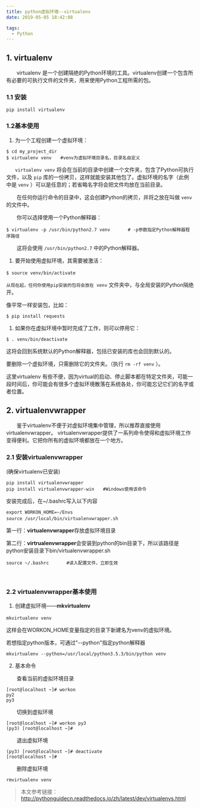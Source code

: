 ```yaml
---
title: python虚拟环境--virtualenv
date: 2019-05-05 18:42:08

tags: 
  - Python
---
```


## 1. virtualenv 

　　virtualenv 是一个创建隔绝的Python环境的工具。virtualenv创建一个包含所有必要的可执行文件的文件夹，用来使用Python工程所需的包。
<!--more-->

### 1.1 安装

```
pip install virtualenv
```

### 1.2基本使用

1. 为一个工程创建一个虚拟环境：

```
$ cd my_project_dir
$ virtualenv venv　　#venv为虚拟环境目录名，目录名自定义
```

`　　virtualenv venv` 将会在当前的目录中创建一个文件夹，包含了Python可执行文件，以及 `pip` 库的一份拷贝，这样就能安装其他包了。虚拟环境的名字（此例中是 `venv` ）可以是任意的；若省略名字将会把文件均放在当前目录。

　　在任何你运行命令的目录中，这会创建Python的拷贝，并将之放在叫做 `venv` 的文件中。

　　你可以选择使用一个Python解释器：

```
$ virtualenv -p /usr/bin/python2.7 venv　　　　# -p参数指定Python解释器程序路径
```

　　这将会使用 `/usr/bin/python2.7` 中的Python解释器。

 

1. 要开始使用虚拟环境，其需要被激活：

```
$ source venv/bin/activate　　　
```

`从现在起，任何你使用pip安装的包将会放在 venv` 文件夹中，与全局安装的Python隔绝开。

像平常一样安装包，比如：

```
$ pip install requests
```

1. 如果你在虚拟环境中暂时完成了工作，则可以停用它：

```
$ . venv/bin/deactivate
```

这将会回到系统默认的Python解释器，包括已安装的库也会回到默认的。

要删除一个虚拟环境，只需删除它的文件夹。（执行 `rm -rf venv` ）。

这里virtualenv 有些不便，因为virtual的启动、停止脚本都在特定文件夹，可能一段时间后，你可能会有很多个虚拟环境散落在系统各处，你可能忘记它们的名字或者位置。

## 2. virtualenvwrapper

　　鉴于virtualenv不便于对虚拟环境集中管理，所以推荐直接使用virtualenvwrapper。 virtualenvwrapper提供了一系列命令使得和虚拟环境工作变得便利。它把你所有的虚拟环境都放在一个地方。

### 2.1 安装virtualenvwrapper

(确保virtualenv已安装)

```
pip install virtualenvwrapper
pip install virtualenvwrapper-win　　#Windows使用该命令
```

安装完成后，在~/.bashrc写入以下内容

```
export WORKON_HOME=~/Envs
source /usr/local/bin/virtualenvwrapper.sh　　
```

第一行：**virtualenvwrapper**存放虚拟环境目录

第二行：**virtrualenvwrapper**会安装到python的bin目录下，所以该路径是python安装目录下bin/virtualenvwrapper.sh

```
source ~/.bashrc　　　　#读入配置文件，立即生效
```

　

### 2.2 virtualenvwrapper基本使用

1. 创建虚拟环境——**mkvirtualenv**

```
mkvirtualenv venv　　　
```

这样会在WORKON_HOME变量指定的目录下新建名为venv的虚拟环境。

若想指定python版本，可通过"--python"指定python解释器

```
mkvirtualenv --python=/usr/local/python3.5.3/bin/python venv
```

2. 基本命令 　

　　查看当前的虚拟环境目录

```
[root@localhost ~]# workon
py2
py3
```

　　切换到虚拟环境

```
[root@localhost ~]# workon py3
(py3) [root@localhost ~]# 
```

　　退出虚拟环境

```
(py3) [root@localhost ~]# deactivate
[root@localhost ~]# 
```

　　删除虚拟环境

```
rmvirtualenv venv
```

 

> 本文参考链接：http://pythonguidecn.readthedocs.io/zh/latest/dev/virtualenvs.html